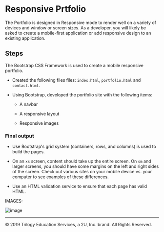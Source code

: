 # Responsive Prtfolio
The Portfolio is designed in Responsive mode to render well on a variety of devices and window or screen sizes. As a developer, you will likely be asked to create a mobile-first application or add responsive design to an existing application. 


## Steps

The Bootstrap CSS Framework is used to create a mobile responsive portfolio.

* Created the following files files: `index.html`, `portfolio.html` and `contact.html`.

* Using Bootstrap, developed the portfolio site with the following items:

   * A navbar

   * A responsive layout

   * Responsive images


### Final output

* Use Bootstrap's grid system (containers, rows, and columns) is used to build the pages.

* On an `xs` screen, content should take up the entire screen. On `sm` and larger screens, you should have some margins on the left and right sides of the screen. Check out various sites on your mobile device vs. your computer to see examples of these differences.

* Use an HTML validation service to ensure that each page has valid HTML.


IMAGES:

![image](https://user-images.githubusercontent.com/66760710/90585279-7c06e680-e1a2-11ea-86b3-f3f67a9c31bc.png)


- - -

© 2019 Trilogy Education Services, a 2U, Inc. brand. All Rights Reserved.
